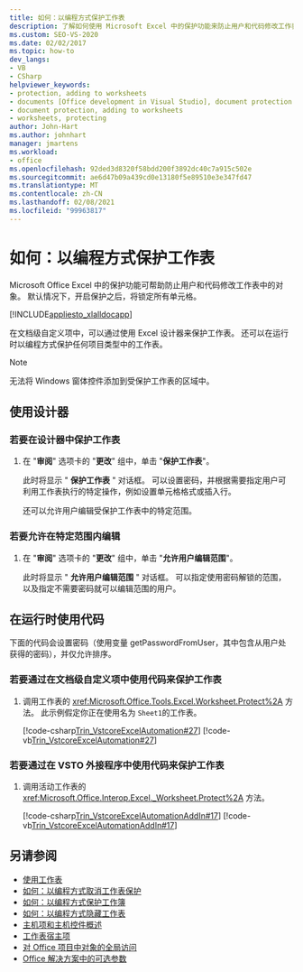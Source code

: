 ```yaml
---
title: 如何：以编程方式保护工作表
description: 了解如何使用 Microsoft Excel 中的保护功能来防止用户和代码修改工作表中的对象。
ms.custom: SEO-VS-2020
ms.date: 02/02/2017
ms.topic: how-to
dev_langs:
- VB
- CSharp
helpviewer_keywords:
- protection, adding to worksheets
- documents [Office development in Visual Studio], document protection
- document protection, adding to worksheets
- worksheets, protecting
author: John-Hart
ms.author: johnhart
manager: jmartens
ms.workload:
- office
ms.openlocfilehash: 92ded3d8320f58bdd200f3892dc40c7a915c502e
ms.sourcegitcommit: ae6d47b09a439cd0e13180f5e89510e3e347fd47
ms.translationtype: MT
ms.contentlocale: zh-CN
ms.lasthandoff: 02/08/2021
ms.locfileid: "99963817"
---
```

# <a name="how-to-programmatically-protect-worksheets"></a>如何：以编程方式保护工作表
  Microsoft Office Excel 中的保护功能可帮助防止用户和代码修改工作表中的对象。 默认情况下，开启保护之后，将锁定所有单元格。

 [!INCLUDE[appliesto_xlalldocapp](../vsto/includes/appliesto-xlalldocapp-md.md)]

 在文档级自定义项中，可以通过使用 Excel 设计器来保护工作表。 还可以在运行时以编程方式保护任何项目类型中的工作表。

> [!NOTE]
> 无法将 Windows 窗体控件添加到受保护工作表的区域中。

## <a name="use-the-designer"></a>使用设计器

### <a name="to-protect-a-worksheet-in-the-designer"></a>若要在设计器中保护工作表

1. 在 "**审阅**" 选项卡的 "**更改**" 组中，单击 "**保护工作表**"。

    此时将显示 " **保护工作表** " 对话框。 可以设置密码，并根据需要指定用户可利用工作表执行的特定操作，例如设置单元格格式或插入行。

   还可以允许用户编辑受保护工作表中的特定范围。

### <a name="to-allow-editing-in-specific-ranges"></a>若要允许在特定范围内编辑

1. 在 "**审阅**" 选项卡的 "**更改**" 组中，单击 "**允许用户编辑范围**"。

     此时将显示 " **允许用户编辑范围** " 对话框。 可以指定使用密码解锁的范围，以及指定不需要密码就可以编辑范围的用户。

## <a name="use-code-at-run-time"></a>在运行时使用代码
 下面的代码会设置密码（使用变量 getPasswordFromUser，其中包含从用户处获得的密码），并仅允许排序。

### <a name="to-protect-a-worksheet-by-using-code-in-a-document-level-customization"></a>若要通过在文档级自定义项中使用代码来保护工作表

1. 调用工作表的 <xref:Microsoft.Office.Tools.Excel.Worksheet.Protect%2A> 方法。 此示例假定你正在使用名为 `Sheet1`的工作表。

     [!code-csharp[Trin_VstcoreExcelAutomation#27](../vsto/codesnippet/CSharp/Trin_VstcoreExcelAutomationCS/Sheet1.cs#27)]
     [!code-vb[Trin_VstcoreExcelAutomation#27](../vsto/codesnippet/VisualBasic/Trin_VstcoreExcelAutomation/Sheet1.vb#27)]

### <a name="to-protect-a-worksheet-by-using-code-in-a-vsto-add-in"></a>若要通过在 VSTO 外接程序中使用代码来保护工作表

1. 调用活动工作表的 <xref:Microsoft.Office.Interop.Excel._Worksheet.Protect%2A> 方法。

     [!code-csharp[Trin_VstcoreExcelAutomationAddIn#17](../vsto/codesnippet/CSharp/trin_vstcoreexcelautomationaddin/ThisAddIn.cs#17)]
     [!code-vb[Trin_VstcoreExcelAutomationAddIn#17](../vsto/codesnippet/VisualBasic/trin_vstcoreexcelautomationaddin/ThisAddIn.vb#17)]

## <a name="see-also"></a>另请参阅
- [使用工作表](../vsto/working-with-worksheets.md)
- [如何：以编程方式取消工作表保护](../vsto/how-to-programmatically-remove-protection-from-worksheets.md)
- [如何：以编程方式保护工作簿](../vsto/how-to-programmatically-protect-workbooks.md)
- [如何：以编程方式隐藏工作表](../vsto/how-to-programmatically-hide-worksheets.md)
- [主机项和主机控件概述](../vsto/host-items-and-host-controls-overview.md)
- [工作表宿主项](../vsto/worksheet-host-item.md)
- [对 Office 项目中对象的全局访问](../vsto/global-access-to-objects-in-office-projects.md)
- [Office 解决方案中的可选参数](../vsto/optional-parameters-in-office-solutions.md)
